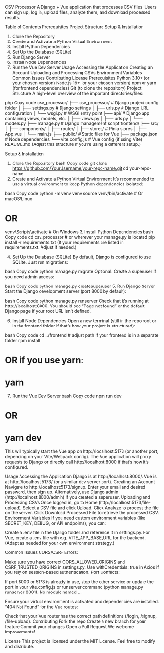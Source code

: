 CSV Processor
A Django + Vue application that processes CSV files. Users can sign up, log in, upload files, analyze them, and download processed results.


Table of Contents
Prerequisites
Project Structure
Setup & Installation
1. Clone the Repository
2. Create and Activate a Python Virtual Environment
3. Install Python Dependencies
4. Set Up the Database (SQLite)
5. Run Django Server
6. Install Node Dependencies
7. Run the Vue Dev Server
Usage
Accessing the Application
Creating an Account
Uploading and Processing CSVs
Environment Variables
Common Issues
Contributing
License
Prerequisites
Python 3.10+ (or your chosen version)
Node.js 16+ (or your chosen version)
npm or yarn (for frontend dependencies)
Git (to clone the repository)
Project Structure
A high-level overview of the important directories/files:

php
Copy code
csv_processor/
├── csv_processor/          # Django project config folder
│   ├── settings.py         # Django settings
│   ├── urls.py             # Django URL configuration
│   └── wsgi.py             # WSGI entry point
├── api/                    # Django app containing views, models, etc.
│   ├── views.py
│   ├── urls.py
│   └── models.py
├── manage.py               # Django management script
frontend/
├── src/
│   ├── components/
│   ├── router/
│   ├── stores/             # Pinia stores
│   ├── App.vue
│   └── main.js
├── public/                 # Static files for Vue
├── package.json            # Node dependencies
└── vite.config.js          # Vue config (if using Vite)
README.md
(Adjust this structure if you’re using a different setup.)

Setup & Installation
1. Clone the Repository
bash
Copy code
git clone https://github.com/YourUsername/your-repo-name.git
cd your-repo-name
2. Create and Activate a Python Virtual Environment
It’s recommended to use a virtual environment to keep Python dependencies isolated:

bash
Copy code
python -m venv venv
source venv/bin/activate  # On macOS/Linux
# OR
venv\Scripts\activate     # On Windows
3. Install Python Dependencies
bash
Copy code
cd csv_processor  # or wherever your manage.py is located
pip install -r requirements.txt
(If your requirements are listed in requirements.txt. Adjust if needed.)

4. Set Up the Database (SQLite)
By default, Django is configured to use SQLite. Just run migrations:

bash
Copy code
python manage.py migrate
Optional: Create a superuser if you need admin access:

bash
Copy code
python manage.py createsuperuser
5. Run Django Server
Start the Django development server (port 8000 by default):

bash
Copy code
python manage.py runserver
Check that it’s running at http://localhost:8000. You should see “Page not found” or the default Django page if your root URL isn’t defined.

6. Install Node Dependencies
Open a new terminal (still in the repo root or in the frontend folder if that’s how your project is structured):

bash
Copy code
cd ../frontend  # adjust path if your frontend is in a separate folder
npm install
# OR if you use yarn:
# yarn
7. Run the Vue Dev Server
bash
Copy code
npm run dev
# OR
# yarn dev
This will typically start the Vue app on http://localhost:5173 (or another port, depending on your Vite/Webpack config). The Vue application will proxy requests to Django or directly call http://localhost:8000 if that’s how it’s configured.

Usage
Accessing the Application
Django is at http://localhost:8000/.
Vue is at http://localhost:5173/ (or a similar dev server port).
Creating an Account
Navigate to http://localhost:5173/signup.
Enter your email and desired password, then sign up.
Alternatively, use Django admin (http://localhost:8000/admin) if you created a superuser.
Uploading and Processing CSVs
Once logged in, go to Home (http://localhost:5173/file-upload).
Select a CSV file and click Upload.
Click Analyze to process the file on the server.
Click Download Processed File to retrieve the processed CSV.
Environment Variables
If you need custom environment variables (like SECRET_KEY, DEBUG, or API endpoints), you can:

Create a .env file in the Django folder and reference it in settings.py.
For Vue, create a .env file with e.g. VITE_APP_BASE_URL for the backend.
(Adapt as needed for your own environment strategy.)

Common Issues
CORS/CSRF Errors:

Make sure you have correct CORS_ALLOWED_ORIGINS and CSRF_TRUSTED_ORIGINS in settings.py.
Use withCredentials: true in Axios if you rely on session-based authentication.
Port Conflicts:

If port 8000 or 5173 is already in use, stop the other service or update the port in your vite.config.js or runserver command (python manage.py runserver 8001).
No module named ...:

Ensure your virtual environment is activated and dependencies are installed.
“404 Not Found” for the Vue routes:

Check that your Vue router has the correct path definitions (/login, /signup, /file-upload).
Contributing
Fork the repo
Create a new branch for your feature
Commit your changes
Open a Pull Request
We welcome improvements!

License
This project is licensed under the MIT License. Feel free to modify and distribute.